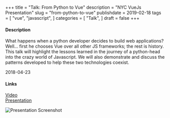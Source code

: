 +++
title = "Talk: From Python to Vue"
description = "NYC VueJs Presentation"
slug = "from-python-to-vue"
publishdate = 2019-02-18
tags = [
    "vue",
    "javascript",
]
categories = [
    "Talk",
]
draft = false
+++

#### Description

What happens when a python developer decides to build web applications? Well... first he chooses Vue over all other JS frameworks; the rest is history. This talk will highlight the lessons learned in the journey of a python-head into the crazy world of Javascript.
We will also demonstrate and discuss the patterns developed to help these two technologies coexist.

2018-04-23

#### Links

<div class="links">
    <i class="fas fa-camera"></i>
    <a href="https://www.youtube.com/watch?v=TCsCH9_brdA">Video</a>
    <br>
    <i class="fas fa-desktop"></i>
    <a href="https://docs.google.com/presentation/d/e/2PACX-1vRyBkFn8lneyXFtCSPOYPl1dNetuHFdvsT9yL9heY74qdbu9bcjCpM86A06TOnxggw0P5vSEEEQnMec/pub?start=true&loop=false&delayms=3000">Presentation</a>
</div>

![Presentation Screenshot](/img/nyc-vuejs.png)
